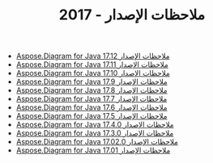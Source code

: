 ﻿---
title: ملاحظات الإصدار - 2017
type: docs
weight: 40
url: /ar/java/release-notes-2017/
---
- [Aspose.Diagram for Java 17.12 ملاحظات الإصدار](/diagram/ar/java/aspose-diagram-for-java-17-12-release-notes/)
- [Aspose.Diagram for Java 17.11 ملاحظات الإصدار](/diagram/ar/java/aspose-diagram-for-java-17-11-release-notes/)
- [Aspose.Diagram for Java 17.10 ملاحظات الإصدار](/diagram/ar/java/aspose-diagram-for-java-17-10-release-notes/)
- [Aspose.Diagram for Java 17.9 ملاحظات الإصدار](/diagram/ar/java/aspose-diagram-for-java-17-9-release-notes/)
- [Aspose.Diagram for Java 17.8 ملاحظات الإصدار](/diagram/ar/java/aspose-diagram-for-java-17-8-release-notes/)
- [Aspose.Diagram for Java 17.7 ملاحظات الإصدار](/diagram/ar/java/aspose-diagram-for-java-17-7-release-notes/)
- [Aspose.Diagram for Java 17.6 ملاحظات الإصدار](/diagram/ar/java/aspose-diagram-for-java-17-6-release-notes/)
- [Aspose.Diagram for Java 17.5 ملاحظات الإصدار](/diagram/ar/java/aspose-diagram-for-java-17-5-release-notes/)
- [Aspose.Diagram for Java 17.4.0 ملاحظات الإصدار](/diagram/ar/java/aspose-diagram-for-java-17-4-0-release-notes/)
- [Aspose.Diagram for Java 17.3.0 ملاحظات الإصدار](/diagram/ar/java/aspose-diagram-for-java-17-3-0-release-notes/)
- [Aspose.Diagram for Java 17.02.0 ملاحظات الإصدار](/diagram/ar/java/aspose-diagram-for-java-17-02-0-release-notes/)
- [Aspose.Diagram for Java 17.01 ملاحظات الإصدار](/diagram/ar/java/aspose-diagram-for-java-17-01-release-notes/)
